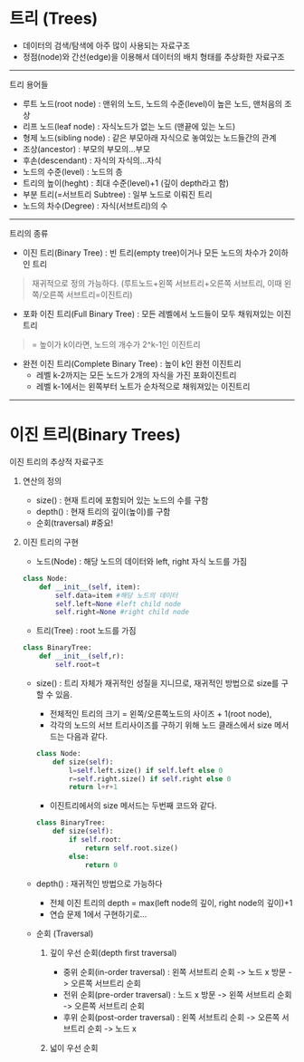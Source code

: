 # 트리 (Trees)

+ 데이터의 검색/탐색에 아주 많이 사용되는 자료구조
+ 정점(node)와 간선(edge)을 이용해서 데이터의 배치 형태를 추상화한 자료구조
-----------------------------------------------------------
트리 용어들
+ 루트 노드(root node) : 맨위의 노드, 노드의 수준(level)이 높은 노드, 맨처음의 조상
+ 리프 노드(leaf node) : 자식노드가 없는 노드 (맨끝에 있는 노드)
+ 형제 노드(sibling node) : 같은 부모아래 자식으로 놓여있는 노드들간의 관계
+ 조상(ancestor) : 부모의 부모의...부모
+ 후손(descendant) : 자식의 자식의...자식
+ 노드의 수준(level) : 노드의 층
+ 트리의 높이(heght) : 최대 수준(level)+1 (깊이 depth라고 함)
+ 부분 트리(=서브트리 Subtree) : 일부 노드로 이뤄진 트리
+ 노드의 차수(Degree) : 자식(서브트리)의 수

-----------------------------------------------------------
트리의 종류
+ 이진 트리(Binary Tree) : 빈 트리(empty tree)이거나 모든 노드의 차수가 2이하인 트리
> 재귀적으로 정의 가능하다. (루트노드+왼쪽 서브트리+오른쪽 서브트리, 이때 왼쪽/오른쪽 서브트리=이진트리)

+ 포화 이진 트리(Full Binary Tree) : 모든 레벨에서 노드들이 모두 채워져있는 이진트리
> = 높이가 k이라면, 노드의 개수가 2^k-1인 이진트리

+ 완전 이진 트리(Complete Binary Tree) : 높이 k인 완전 이진트리
   + 레벨 k-2까지는 모든 노드가 2개의 자식을 가진 포화이진트리
   + 레벨 k-1에서는 왼쪽부터 노트가 순차적으로 채워져있는 이진트리

-----------------------------------------------------------
# 이진 트리(Binary Trees)

이진 트리의 추상적 자료구조
1. 연산의 정의
    + size() : 현재 트리에 포함되어 있는 노드의 수를 구함
    + depth() : 현재 트리의 깊이(높이)를 구함
    + 순회(traversal) #중요!

2. 이진 트리의 구현
    + 노드(Node) : 해당 노드의 데이터와 left, right 자식 노드를 가짐
    ```python
    class Node:
        def __init__(self, item):
            self.data=item #해당 노드의 데이터
            self.left=None #left child node
            self.right=None #right child node
    ```
    
    + 트리(Tree) : root 노드를 가짐
    ```python
    class BinaryTree:
        def __init__(self,r):
            self.root=t
    ```
    + size() : 트리 자체가 재귀적인 성질을 지니므로, 재귀적인 방법으로 size를 구할 수 있음.
       + 전체적인 트리의 크기 = 왼쪽/오른쪽노드의 사이즈 + 1(root node), 
       + 각각의 노드의 서브 트리사이즈를 구하기 위해 노드 클래스에서 size 메서드는 다음과 같다.
        ```python
        class Node:
            def size(self):
                l=self.left.size() if self.left else 0
                r=self.right.size() if self.right else 0
                return l+r+1
        ```
        
       + 이진트리에서의 size 메서드는 두번째 코드와 같다.    
        ```python
        class BinaryTree:
            def size(self):
                if self.root:
                    return self.root.size()
                else:
                    return 0
        ```
    + depth() : 재귀적인 방법으로 가능하다
       + 전체 이진 트리의 depth = max(left node의 깊이, right node의 깊이)+1
       + 연습 문제 1에서 구현하기로...
       
    + 순회 (Traversal)
        1. 깊이 우선 순회(depth first traversal)
           + 중위 순회(in-order traversal) : 왼쪽 서브트리 순회 -> 노드 x 방문 -> 오른쪽 서브트리 순회
           + 전위 순회(pre-order traversal) : 노드 x 방문 -> 왼쪽 서브트리 순회 -> 오른쪽 서브트리 순회
           + 후위 순회(post-order traversal) : 왼쪽 서브트리 순회 -> 오른쪽 서브트리 순회 -> 노드 x
            
        2. 넓이 우선 순회
    
